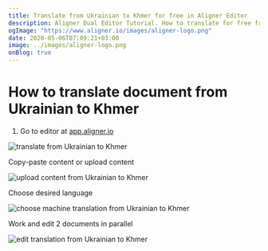 ```yaml
---
title: Translate from Ukrainian to Khmer for free in Aligner Editor
description: Aligner Dual Editor Tutorial. How to translate for free from Ukrainian to Khmer. Aligner is multilingual document management platform. 
ogImage: "https://www.aligner.io/images/aligner-logo.png"
date: 2020-05-06T07:09:21+03:00
image: ../images/aligner-logo.png
onBlog: true
---
```


# How to translate document from Ukrainian to Khmer

1. Go to editor at [app.aligner.io](https://app.aligner.io "Aligner App web page")

![translate from Ukrainian to Khmer](../aligner-blank-editor.png "translate from Ukrainian to Khmer")

Copy-paste content or upload content

![upload content from Ukrainian to Khmer](../aligner-uploaded-document.png "upload content from Ukrainian to Khmer")

Choose desired language

![choose machine translation from Ukrainian to Khmer](../aligner-language-dropdown.png "choose machine translation from Ukrainian to Khmer")

Work and edit 2 documents in parallel

![edit translation from Ukrainian to Khmer](../aligner-double-sitded-editor.png "edit translation from Ukrainian to Khmer")

